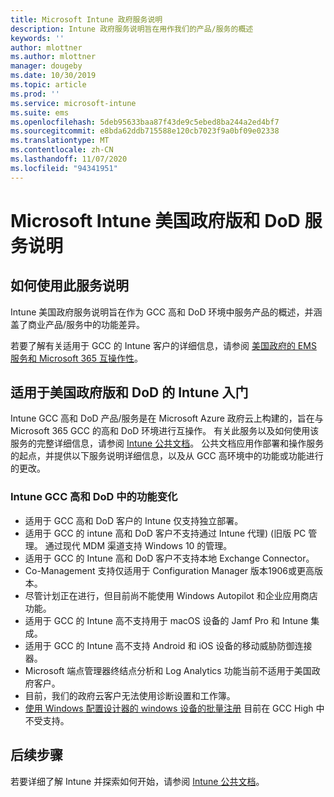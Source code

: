 ```yaml
---
title: Microsoft Intune 政府服务说明
description: Intune 政府服务说明旨在用作我们的产品/服务的概述
keywords: ''
author: mlottner
ms.author: mlottner
manager: dougeby
ms.date: 10/30/2019
ms.topic: article
ms.prod: ''
ms.service: microsoft-intune
ms.suite: ems
ms.openlocfilehash: 5deb95633baa87f43de9c5ebed8ba244a2ed4bf7
ms.sourcegitcommit: e8bda62ddb715588e120cb7023f9a0bf09e02338
ms.translationtype: MT
ms.contentlocale: zh-CN
ms.lasthandoff: 11/07/2020
ms.locfileid: "94341951"
---
```

# <a name="microsoft-intune-for-us-government-gcc-high-and-dod-service-description"></a>Microsoft Intune 美国政府版和 DoD 服务说明

## <a name="how-to-use-this-service-description"></a>如何使用此服务说明

Intune 美国政府服务说明旨在作为 GCC 高和 DoD 环境中服务产品的概述，并涵盖了商业产品/服务中的功能差异。

若要了解有关适用于 GCC 的 Intune 客户的详细信息，请参阅 [美国政府的 EMS 服务和 Microsoft 365 互操作性](ems-govt-service-description.md#ems-offers-for-us-government-and-microsoft-365-interoperability)。

## <a name="get-started-with-intune-for-us-government-gcc-high-and-dod"></a>适用于美国政府版和 DoD 的 Intune 入门

Intune GCC 高和 DoD 产品/服务是在 Microsoft Azure 政府云上构建的，旨在与 Microsoft 365 GCC 的高和 DoD 环境进行互操作。 有关此服务以及如何使用该服务的完整详细信息，请参阅 [Intune 公共文档](/intune/)。 公共文档应用作部署和操作服务的起点，并提供以下服务说明详细信息，以及从 GCC 高环境中的功能或功能进行的更改。

### <a name="feature-variations-in-intune-gcc-high-and-dod"></a>Intune GCC 高和 DoD 中的功能变化

- 适用于 GCC 高和 DoD 客户的 Intune 仅支持独立部署。
- 适用于 GCC 的 intune 高和 DoD 客户不支持通过 Intune 代理)  (旧版 PC 管理。 通过现代 MDM 渠道支持 Windows 10 的管理。
- 适用于 GCC 的 Intune 高和 DoD 客户不支持本地 Exchange Connector。
- Co-Management 支持仅适用于 Configuration Manager 版本1906或更高版本。
- 尽管计划正在进行，但目前尚不能使用 Windows Autopilot 和企业应用商店功能。
- 适用于 GCC 的 Intune 高不支持用于 macOS 设备的 Jamf Pro 和 Intune 集成。
- 适用于 GCC 的 Intune 高不支持 Android 和 iOS 设备的移动威胁防御连接器。
- Microsoft 端点管理器终结点分析和 Log Analytics 功能当前不适用于美国政府客户。
- 目前，我们的政府云客户无法使用诊断设置和工作簿。
- [使用 Windows 配置设计器的 windows 设备的批量注册](/mem/intune/enrollment/windows-bulk-enroll) 目前在 GCC High 中不受支持。

## <a name="next-steps"></a>后续步骤
若要详细了解 Intune 并探索如何开始，请参阅 [Intune 公共文档](/intune/index)。